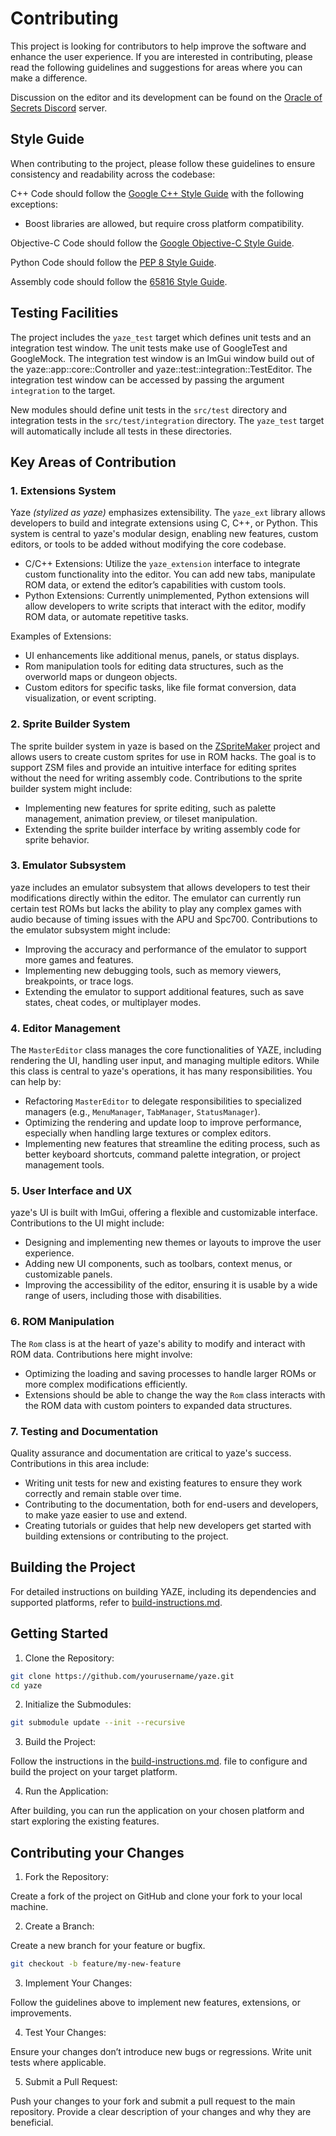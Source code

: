 # Contributing

This project is looking for contributors to help improve the software and enhance the user experience. If you are interested in contributing, please read the following guidelines and suggestions for areas where you can make a difference.

Discussion on the editor and its development can be found on the [Oracle of Secrets Discord](https://discord.gg/MBFkMTPEmk) server.

## Style Guide

When contributing to the project, please follow these guidelines to ensure consistency and readability across the codebase:

C++ Code should follow the [Google C++ Style Guide](https://google.github.io/styleguide/cppguide.html) with the following exceptions:

- Boost libraries are allowed, but require cross platform compatibility.

Objective-C Code should follow the [Google Objective-C Style Guide](https://google.github.io/styleguide/objcguide.html).

Python Code should follow the [PEP 8 Style Guide](https://pep8.org/).

Assembly code should follow the [65816 Style Guide](docs/asm-style-guide.md).

## Testing Facilities

The project includes the `yaze_test` target which defines unit tests and an integration test window. The unit tests make use of GoogleTest and GoogleMock. The integration test window is an ImGui window build out of the yaze::app::core::Controller and yaze::test::integration::TestEditor. The integration test window can be accessed by passing the argument `integration` to the target.

New modules should define unit tests in the `src/test` directory and integration tests in the `src/test/integration` directory. The `yaze_test` target will automatically include all tests in these directories.

## Key Areas of Contribution

### 1. Extensions System

Yaze *(stylized as yaze)* emphasizes extensibility. The `yaze_ext` library allows developers to build and integrate extensions using C, C++, or Python. This system is central to yaze's modular design, enabling new features, custom editors, or tools to be added without modifying the core codebase.

- C/C++ Extensions: Utilize the `yaze_extension` interface to integrate custom functionality into the editor. You can add new tabs, manipulate ROM data, or extend the editor’s capabilities with custom tools.
- Python Extensions: Currently unimplemented, Python extensions will allow developers to write scripts that interact with the editor, modify ROM data, or automate repetitive tasks.

Examples of Extensions:

- UI enhancements like additional menus, panels, or status displays.
- Rom manipulation tools for editing data structures, such as the overworld maps or dungeon objects.
- Custom editors for specific tasks, like file format conversion, data visualization, or event scripting.

### 2. Sprite Builder System

The sprite builder system in yaze is based on the [ZSpriteMaker](https://github.com/Zarby89/ZSpriteMaker/) project and allows users to create custom sprites for use in ROM hacks. The goal is to support ZSM files and provide an intuitive interface for editing sprites without the need for writing assembly code. Contributions to the sprite builder system might include:

- Implementing new features for sprite editing, such as palette management, animation preview, or tileset manipulation.
- Extending the sprite builder interface by writing assembly code for sprite behavior.

### 3. Emulator Subsystem

yaze includes an emulator subsystem that allows developers to test their modifications directly within the editor. The emulator can currently run certain test ROMs but lacks the ability to play any complex games with audio because of timing issues with the APU and Spc700. Contributions to the emulator subsystem might include:

- Improving the accuracy and performance of the emulator to support more games and features.
- Implementing new debugging tools, such as memory viewers, breakpoints, or trace logs.
- Extending the emulator to support additional features, such as save states, cheat codes, or multiplayer modes.

### 4. Editor Management

The `MasterEditor` class manages the core functionalities of YAZE, including rendering the UI, handling user input, and managing multiple editors. While this class is central to yaze's operations, it has many responsibilities. You can help by:

- Refactoring `MasterEditor` to delegate responsibilities to specialized managers (e.g., `MenuManager`, `TabManager`, `StatusManager`).
- Optimizing the rendering and update loop to improve performance, especially when handling large textures or complex editors.
- Implementing new features that streamline the editing process, such as better keyboard shortcuts, command palette integration, or project management tools.

### 5. User Interface and UX

yaze's UI is built with ImGui, offering a flexible and customizable interface. Contributions to the UI might include:

- Designing and implementing new themes or layouts to improve the user experience.
- Adding new UI components, such as toolbars, context menus, or customizable panels.
- Improving the accessibility of the editor, ensuring it is usable by a wide range of users, including those with disabilities.

### 6. ROM Manipulation

The `Rom` class is at the heart of yaze's ability to modify and interact with ROM data. Contributions here might involve:

- Optimizing the loading and saving processes to handle larger ROMs or more complex modifications efficiently. 
- Extensions should be able to change the way the `Rom` class interacts with the ROM data with custom pointers to expanded data structures.

### 7. Testing and Documentation

Quality assurance and documentation are critical to yaze's success. Contributions in this area include:

- Writing unit tests for new and existing features to ensure they work correctly and remain stable over time.
- Contributing to the documentation, both for end-users and developers, to make yaze easier to use and extend.
- Creating tutorials or guides that help new developers get started with building extensions or contributing to the project.

## Building the Project

For detailed instructions on building YAZE, including its dependencies and supported platforms, refer to [build-instructions.md](docs/build-instructions.md).

## Getting Started

1. Clone the Repository:

```bash
git clone https://github.com/yourusername/yaze.git
cd yaze
```

2. Initialize the Submodules:

```bash
git submodule update --init --recursive
```

3. Build the Project:

Follow the instructions in the [build-instructions.md](docs/build-instructions.md). file to configure and build the project on your target platform.

4. Run the Application:

After building, you can run the application on your chosen platform and start exploring the existing features.

## Contributing your Changes

1. Fork the Repository:

Create a fork of the project on GitHub and clone your fork to your local machine.

2. Create a Branch:

Create a new branch for your feature or bugfix.

```bash
git checkout -b feature/my-new-feature
```

3. Implement Your Changes:

Follow the guidelines above to implement new features, extensions, or improvements.

4. Test Your Changes:

Ensure your changes don’t introduce new bugs or regressions. Write unit tests where applicable.

5. Submit a Pull Request:

Push your changes to your fork and submit a pull request to the main repository. Provide a clear description of your changes and why they are beneficial.

